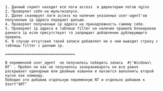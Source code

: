 


	1. Данный скрипт находит все логи access  в директории логов nginx 
	2. Проверяет себя на мультизапуск.
	3. Далее сканирует логи access на наличие указанных user-agent'ов полученные ip адреса передает дальше.
	4. Проверяет полученные ip адреса на принадлежность самому себе.
	5. Проверяет ip адреса в таблице filter на наличие правила блокировки данного ip если присутствует то запрещает добавление дублирующего правила.
	6. В случае отсутсвия такой записи добавляет ее о чем выводит строку с таблицы filter с данным ip.

	================================

	В переменной user_agent  не получилось победить запись  #|'Windows\ NT' . Пробел ни как не получилось заэкранивароть он все равно раскрывает одинарные или двойные ковычки и пытается выполнить второй кусок как команду.
	Победил это добавив отдельную переменную NT и отдельно добавив к $sort"$NT"


